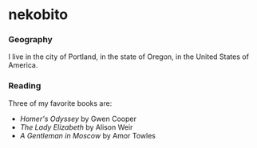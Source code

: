 # nekobito

### Geography

I live in the city of Portland, in the state of Oregon, in the United States of America.

### Reading

Three of my favorite books are:

- *Homer's Odyssey* by Gwen Cooper
- *The Lady Elizabeth* by Alison Weir
- *A Gentleman in Moscow* by Amor Towles

